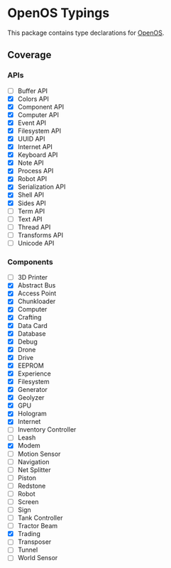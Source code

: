 # OpenOS Typings

This package contains type declarations for [OpenOS](https://ocdoc.cil.li/).

## Coverage

### APIs

- [ ] Buffer API
- [x] Colors API
- [x] Component API
- [x] Computer API
- [x] Event API
- [x] Filesystem API
- [x] UUID API
- [x] Internet API
- [x] Keyboard API
- [x] Note API
- [x] Process API
- [x] Robot API
- [x] Serialization API
- [x] Shell API
- [x] Sides API
- [ ] Term API
- [ ] Text API
- [ ] Thread API
- [ ] Transforms API
- [ ] Unicode API

### Components

- [ ] 3D Printer
- [x] Abstract Bus
- [x] Access Point
- [x] Chunkloader
- [x] Computer
- [x] Crafting
- [x] Data Card
- [x] Database
- [x] Debug
- [x] Drone
- [x] Drive
- [x] EEPROM
- [x] Experience
- [x] Filesystem
- [x] Generator
- [x] Geolyzer
- [x] GPU
- [x] Hologram
- [x] Internet
- [ ] Inventory Controller
- [ ] Leash
- [x] Modem
- [ ] Motion Sensor
- [ ] Navigation
- [ ] Net Splitter
- [ ] Piston
- [ ] Redstone
- [ ] Robot
- [ ] Screen
- [ ] Sign
- [ ] Tank Controller
- [ ] Tractor Beam
- [x] Trading
- [ ] Transposer
- [ ] Tunnel
- [ ] World Sensor
